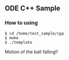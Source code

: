 ## ODE C++ Sample
### How to using

```
$ cd /home/test_sample/cpp
$ make
$ ./template
```

Motion of the ball falling!!